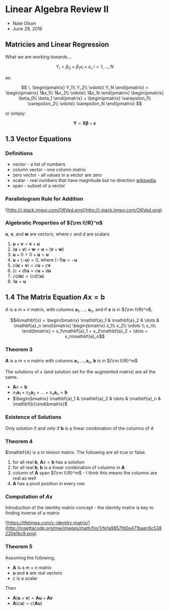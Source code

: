 Linear Algebra Review II
=======================

- Nate Olson
- June 29, 2016

## Matricies and Linear Regression
What we are working towards....

$$ 
Y_i = \beta_0 + \beta_1 x_i + \varepsilon_i, i=1,\dots,N 
$$

as: 


$$
\,
\begin{pmatrix}
Y_1\\
Y_2\\
\vdots\\
Y_N
\end{pmatrix} = 
\begin{pmatrix}
1&x_1\\
1&x_2\\
\vdots\\
1&x_N
\end{pmatrix}
\begin{pmatrix}
\beta_0\\
\beta_1
\end{pmatrix} +
\begin{pmatrix}
\varepsilon_1\\
\varepsilon_2\\
\vdots\\
\varepsilon_N
\end{pmatrix}
$$

or simply: 

$$
\mathbf{Y}=\mathbf{X}\boldsymbol{\beta}+\boldsymbol{\varepsilon}
$$


## 1.3 Vector Equations

### Definitions  

* vector - a list of numbers
* column vector - one column matrix  
* zero vector - all values in a vector are zero  
* scalar - real numbers that have magnitude but no direction [wikipedia](https://en.wikipedia.org/wiki/Scalar_(mathematics))  
* span - subset of a vector 

### Parallelogram Rule for Addition
![http://i.stack.imgur.com/O6Ved.png](http://i.stack.imgur.com/O6Ved.png)

### Algebratic Properties of ${\rm I\!R}^n$
$\mathbf{u}$, $\mathbf{v}$, and $\mathbf{w}$ are vectors, where $c$ and $d$ are scalars  

1. $\mathbf{u} + \mathbf{v} = \mathbf{v} + \mathbf{u}$  
1. $(\mathbf{u} + \mathbf{v}) + \mathbf{w} = \mathbf{u} + (\mathbf{v} + \mathbf{w})$  
1. $\mathbf{u} + 0 = 0 + \mathbf{u} = \mathbf{u}$  
1. $\mathbf{u} + (-\mathbf{u}) = 0$, where $(-1)\mathbf{u} = -\mathbf{u}$  
1. $c(\mathbf{u} + \mathbf{v}) = c\mathbf{u} + c\mathbf{v}$  
1. $(c + d)\mathbf{u} = c\mathbf{u} + d\mathbf{u}$  
1. $c(d\mathbf{u}) = (cd)(\mathbf{u})$  
1. $1\mathbf{u} = \mathbf{u}$  



## 1.4 The Matrix Equation $A\mathbf{x} = \mathbf{b}$
$A$ is a $m\times n$ matrix, with columns $\mathbf{a}_1$, ..., $\mathbf{a}_n$, and if $\mathbf{x}$ is in ${\rm I\!R}^n$,  

$$A\mathbf{x} = 
\begin{bmatrix}
      \mathbf{a}_1 & \mathbf{a}_2 & \dots & \mathbf{a}_n
\end{bmatrix} 
\begin{bmatrix}
x_1\\ 
x_2\\ 
\vdots \\
x_n\\ 
\end{bmatrix} = 
x_1\mathbf{a}_1 + x_2\mathbf{a}_2 + \dots + x_n\mathbf{a}_n$$
 
### Theorem 3
$\mathbf{A}$ is a $m\times n$ matrix with columns $\mathbf{a}_1, \dots, \mathbf{a}_n$,   $\mathbf{b}$ is in ${\rm I\!R}^m$  

The solutions of $x$ (and solution set for the augmented matrix) are all the same.  

- $\mathbf{A}x=\mathbf{b}$  
- $x_1\mathbf{a}_1 + x_2\mathbf{a}_2 + \dots + x_n\mathbf{a}_n = \mathbf{b}$   
- $\begin{bmatrix} \mathbf{a}_1 & \mathbf{a}_2 & \dots & \mathbf{a}_n & \mathbf{b}\end{bmatrix}$  

### Existence of Solutions
Only solution if and only if $\mathbf{b}$ is a linear combination of the columns of $A$

### Theorem 4
$\mathbf{A} is a $m \ times n$ matrix. The following are all true or false.  

1. for all real $\mathbf{b}$, $\mathbf{A}x=\mathbf{b}$ has a solution  
1. for all real $\mathbf{b}$, $\mathbf{b}$ is a linear combination of columns in $\mathbf{A}$
1. column of $\mathbf{A}$ span ${\rm I\!R}^m$ - I think this means the columns are real as well  
1. $\mathbf{A}$ has a pivot position in every row.

### Computation of $A\mathbf{x}$
Introduction of the identity matrix concept - the identity matrix is key to finding inverse of a matrix

![https://tfetimes.com/c-identity-matrix/](http://rosettacode.org/mw/images/math/f/e/1/fe1a9857fd0a471baec6c538220e1bc9.png)

### Theorem 5
Assuming the following,  

- $\mathbf{A}$ is a $m\times n$ matrix
- $\mathbf{u}$ and $\mathbf{v}$ are real vectors
- $c$ is a scalar

Then  

- $\mathbf{A}(\mathbf{u} + \mathbf{v}) = \mathbf{A}\mathbf{u} + \mathbf{A}\mathbf{v}$  
- $\mathbf{A}(c\mathbf{u}) = c(\mathbf{A}\mathbf{u})$  
